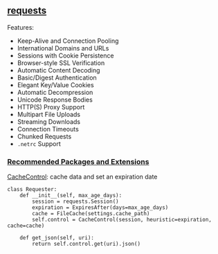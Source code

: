 ## [requests](https://requests.readthedocs.io/en/master/)

Features:
* Keep-Alive and Connection Pooling
* International Domains and URLs
* Sessions with Cookie Persistence
* Browser-style SSL Verification
* Automatic Content Decoding
* Basic/Digest Authentication
* Elegant Key/Value Cookies
* Automatic Decompression
* Unicode Response Bodies
* HTTP(S) Proxy Support
* Multipart File Uploads
* Streaming Downloads
* Connection Timeouts
* Chunked Requests
* `.netrc` Support


### [Recommended Packages and Extensions](https://requests.readthedocs.io/en/master/community/recommended/)

[CacheControl](PackagesAndExtensions/CacheControl): cache data and set an expiration date

```
class Requester:
    def __init__(self, max_age_days):
        session = requests.Session()
        expiration = ExpiresAfter(days=max_age_days)
        cache = FileCache(settings.cache_path)
        self.control = CacheControl(session, heuristic=expiration, cache=cache)

    def get_json(self, uri):
        return self.control.get(uri).json()
```
